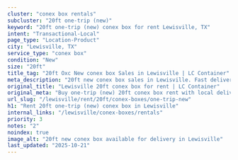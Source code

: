 ```yaml
---
cluster: "conex box rentals"
subcluster: "20ft one-trip (new)"
keyword: "20ft one-trip (new) conex box for rent Lewisville, TX"
intent: "Transactional-Local"
page_type: "Location-Product"
city: "Lewisville, TX"
service_type: "conex box"
condition: "New"
size: "20ft"
title_tag: "20ft Oxc New conex box Sales in Lewisville | LC Container"
meta_description: "20ft new conex box sales in Lewisville. Fast delivery, competitive pricing. Serving conex boxes area. Quote ID: FK0. Call (214) 524-4168 for your free quote today."
original_title: "Lewisville 20ft conex box for rent | LC Container"
original_meta: "Buy one-trip (new) 20ft conex box rent with local delivery in Lewisville, TX. LC Container — local Since 2003. Request a fast quote today."
url_slug: "/lewisville/rent/20ft/conex-boxes/one-trip-new"
h1: "Rent 20ft one-trip (new) conex box in Lewisville"
internal_links: "/lewisville/conex-boxes/rentals"
priority: 3
notes: "2"
noindex: true
image_alt: "20ft new conex box available for delivery in Lewisville"
last_updated: "2025-10-21"
---
```


<!-- TODO: Add unique city/inventory copy, images, and internal links here. -->
